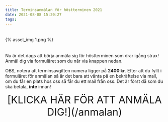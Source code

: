 ```yaml
---
title: Terminsanmälan för höstterminen 2021
date: 2021-08-08 15:20:27
tags:
---
```


<div style="padding-top: 20px; padding-bottom: 20px; width: 100%; margin: 0 auto;">
	{% asset_img 1.png %}
</div>

Nu är det dags att börja anmäla sig för höstterminen som drar igång strax! Anmäl dig via formuläret som du når via knappen nedan.

OBS, notera att terminsavgiften numera ligger på **2400 kr**. Efter att du fyllt i formuläret för anmälan så är det bara att vänta på en bekräftelse via mail, om du får en plats hos oss så får du ett mail från oss. Det är först då som du ska betala, **inte** innan!

<div style="font-size: 32px; margin-bottom:20px; text-align: center;">
    [KLICKA HÄR FÖR ATT ANMÄLA DIG!](/anmalan)
</div>